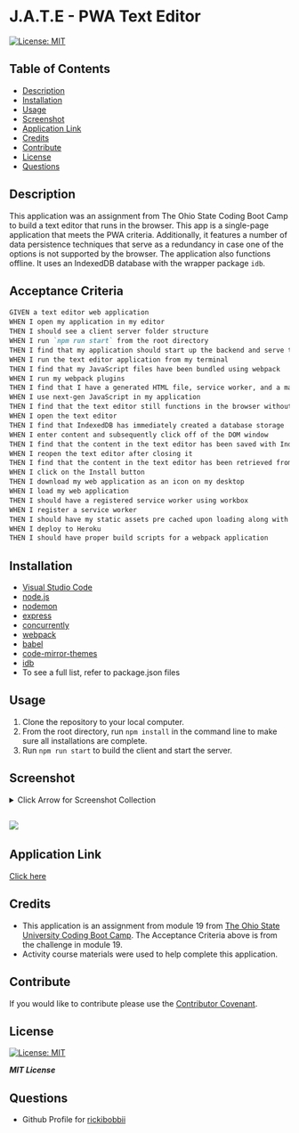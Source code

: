# J.A.T.E - PWA Text Editor


[![License: MIT](https://img.shields.io/badge/License-MIT-yellow.svg)](https://opensource.org/licenses/MIT)   

## Table of Contents

- [Description](#description)
- [Installation](#installation)
- [Usage](#usage)
- [Screenshot](#screenshot)
- [Application Link](#application-link)
- [Credits](#credits)
- [Contribute](#contribute)
- [License](#license)
- [Questions](#questions)

## Description

This application was an assignment from The Ohio State Coding Boot Camp to build a text editor that runs in the browser.  This app is a single-page application that meets the PWA criteria. Additionally, it features a number of data persistence techniques that serve as a redundancy in case one of the options is not supported by the browser. The application also functions offline.  It uses an IndexedDB database with the wrapper package `idb`.

## Acceptance Criteria

```md
GIVEN a text editor web application
WHEN I open my application in my editor
THEN I should see a client server folder structure
WHEN I run `npm run start` from the root directory
THEN I find that my application should start up the backend and serve the client
WHEN I run the text editor application from my terminal
THEN I find that my JavaScript files have been bundled using webpack
WHEN I run my webpack plugins
THEN I find that I have a generated HTML file, service worker, and a manifest file
WHEN I use next-gen JavaScript in my application
THEN I find that the text editor still functions in the browser without errors
WHEN I open the text editor
THEN I find that IndexedDB has immediately created a database storage
WHEN I enter content and subsequently click off of the DOM window
THEN I find that the content in the text editor has been saved with IndexedDB
WHEN I reopen the text editor after closing it
THEN I find that the content in the text editor has been retrieved from our IndexedDB
WHEN I click on the Install button
THEN I download my web application as an icon on my desktop
WHEN I load my web application
THEN I should have a registered service worker using workbox
WHEN I register a service worker
THEN I should have my static assets pre cached upon loading along with subsequent pages and static assets
WHEN I deploy to Heroku
THEN I should have proper build scripts for a webpack application
```


## Installation
 - [Visual Studio Code](https://code.visualstudio.com/)
 - [node.js](https://nodejs.org/en)
 - [nodemon](https://www.npmjs.com/package/nodemon)
 - [express](https://www.npmjs.com/package/express)
 - [concurrently](https://www.npmjs.com/package/concurrently)   
 - [webpack](https://www.npmjs.com/package/webpack)
 - [babel](https://babel.dev/)
 - [code-mirror-themes](https://www.npmjs.com/package/code-mirror-themes)
 - [idb](https://www.npmjs.com/package/idb)
 - To see a full list, refer to package.json files
       

## Usage

1. Clone the repository to your local computer.
2. From the root directory, run `npm install` in the command line to make sure all installations are complete.
3. Run `npm run start` to build the client and start the server.




## Screenshot

<details>
  <summary>Click Arrow for Screenshot Collection</summary>
  <img src="./Assets/JateImage1.png" alt="image-description"/>
  <img src="./Assets/JateImage2.png" alt="image-description"/>
  <img src="./Assets/JateImage3.png" alt="image-description"/>
  <img src="./Assets/JateImage4.png" alt="image-description"/>
  <img src="./Assets/JateImage5.png" alt="image-description"/>
  <img src="./Assets/JateImage6.png" alt="image-description"/>
  <img src="./Assets/JateImage7.png" alt="image-description"/>
  <img src="./Assets/JateImage8.png" alt="image-description"/>
</details>

##
![](https://media.giphy.com/media/v1.Y2lkPTc5MGI3NjExNWlvZWdqNzM4djF5cTZ2cGw2MDg4aG5yeWR5dTNkdHlqNTQ1aTZsZSZlcD12MV9pbnRlcm5hbF9naWZfYnlfaWQmY3Q9Zw/M26RtIbNwS5cGvoDKo/giphy.gif)

## Application Link

[Click here](https://boiling-dawn-25219-c27d4b6fed52.herokuapp.com/)

## Credits

 - This application is an assignment from module 19 from [The Ohio State University Coding Boot Camp](https://eng-bootcamps.osu.edu/).  The Acceptance Criteria above is from the challenge in module 19. 
 - Activity course materials were used to help complete this application.



## Contribute 

If you would like to contribute please use the [Contributor Covenant](https://www.contributor-covenant.org/).



## License

[![License: MIT](https://img.shields.io/badge/License-MIT-yellow.svg)](https://opensource.org/licenses/MIT)   

***MIT License***

## Questions

 - Github Profile for [rickibobbii](https://github.com/rickibobbii)